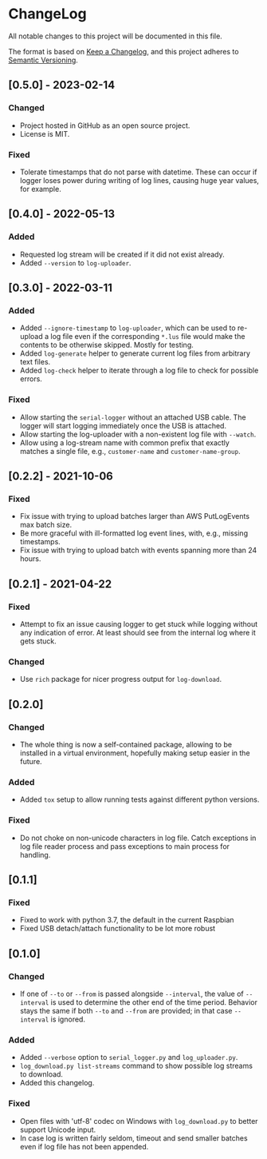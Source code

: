 # ChangeLog

All notable changes to this project will be documented in this file.

The format is based on [Keep a Changelog](https://keepachangelog.com/en/1.0.0/),
and this project adheres to [Semantic Versioning](https://semver.org/spec/v2.0.0.html).

## [0.5.0] - 2023-02-14

### Changed

- Project hosted in GitHub as an open source project.
- License is MIT.

### Fixed

- Tolerate timestamps that do not parse with datetime. These can occur if logger loses power during writing of log lines, causing huge year values, for example.

## [0.4.0] - 2022-05-13

### Added

- Requested log stream will be created if it did not exist already.
- Added `--version` to `log-uploader`.

## [0.3.0] - 2022-03-11

### Added

- Added `--ignore-timestamp` to `log-uploader`, which can be used to re-upload a log file even if the corresponding `*.lus` file would make the contents to be otherwise skipped. Mostly for testing.
- Added `log-generate` helper to generate current log files from arbitrary text files.
- Added `log-check` helper to iterate through a log file to check for possible errors.

### Fixed

- Allow starting the `serial-logger` without an attached USB cable. The logger will start logging immediately once the USB is attached.
- Allow starting the log-uploader with a non-existent log file with `--watch`.
- Allow using a log-stream name with common prefix that exactly matches a single file, e.g., `customer-name` and `customer-name-group`.

## [0.2.2] - 2021-10-06

### Fixed

- Fix issue with trying to upload batches larger than AWS PutLogEvents max batch size.
- Be more graceful with ill-formatted log event lines, with, e.g., missing timestamps.
- Fix issue with trying to upload batch with events spanning more than 24 hours.

## [0.2.1] - 2021-04-22

### Fixed
- Attempt to fix an issue causing logger to get stuck while logging without any indication of error. At least should see from the internal log where it gets stuck.

### Changed
- Use `rich` package for nicer progress output for `log-download`.

## [0.2.0]

### Changed
- The whole thing is now a self-contained package, allowing to be installed in a virtual environment, hopefully making setup easier in the future.

### Added
- Added `tox` setup to allow running tests against different python versions.

### Fixed
- Do not choke on non-unicode characters in log file. Catch exceptions in log file reader process and pass exceptions to main process for handling.

## [0.1.1]

### Fixed
- Fixed to work with python 3.7, the default in the current Raspbian
- Fixed USB detach/attach functionality to be lot more robust

## [0.1.0]

### Changed
- If one of `--to` or `--from` is passed alongside `--interval`, the value of `--interval` is used to determine the other end of the time period. Behavior stays the same if both `--to` and `--from` are provided; in that case `--interval` is ignored.

### Added
- Added `--verbose` option to `serial_logger.py` and `log_uploader.py`.
- `log_download.py list-streams` command to show possible log streams to download.
- Added this changelog.

### Fixed
- Open files with 'utf-8' codec on Windows with `log_download.py` to better support Unicode input.
- In case log is written fairly seldom, timeout and send smaller batches even if log file has not been appended.
